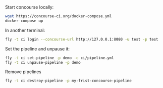 Start concourse locally:

```bash
wget https://concourse-ci.org/docker-compose.yml
docker-compose up
```

In another terminal:

```bash
fly -t ci login --concourse-url http://127.0.0.1:8080 -u test -p test
```

Set the pipeline and unpause it:

```bash
fly -t ci set-pipeline -p demo -c ci/pipeline.yml
fly -t ci unpause-pipeline -p demo
```


Remove pipelines
```bash
fly -t ci destroy-pipeline -p my-frist-concourse-pipeline
```